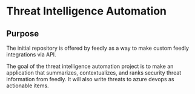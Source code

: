 # Threat Intelligence Automation
## Purpose

The initial repository is offered by feedly as a way to make custom feedly integrations via API.

The goal of the threat intelligence automation project is to make an application that summarizes, contextualizes, and ranks security threat information from feedly. It will also write threats to azure devops as actionable items.
